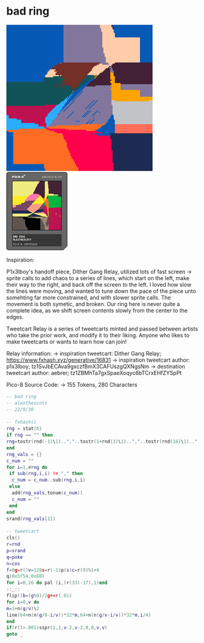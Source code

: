 <h1>bad ring</h1>

<img src='bad_ring.gif'></img>
<img src='bad_ring.png'></img>

Inspiration:

P1x3lboy's handoff piece, Dither Gang Relay, utilized lots of fast screen -> sprite calls to add chaos to a series of lines, which start on the left, make their way to the right, and back off the screen to the left. I loved how slow the lines were moving, and wanted to tune down the pace of the piece unto somehting far more constrained, and with slower sprite calls. The movement is both symetic, and broken. Our ring here is never quite a complete idea, as we shift screen contents slowly from the center to the edges. 

Tweetcart Relay is a series of tweetcarts minted and passed between artists who take the prior work, and modify it to their liking. Anyone who likes to make tweetcarts or wants to learn how can join!

Relay information:
-> inspiration tweetcart: Dither Gang Relay; https://www.fxhash.xyz/generative/16831
-> inspiration tweetcart author: p1x3lboy; tz1SvJbECAva9gxczfBmX3CAFUszgQXNgsNm
-> destination tweetcart author: aebrer; tz1ZBMhTa7gxSpaeXoqyc6bTCrxEHfZYSpPt

Pico-8 Source Code:
-> 155 Tokens, 280 Characters

``` Lua
-- bad ring
-- alexthescott
-- 22/9/30

-- fxhash()
rng = stat(6)
if rng == "" then
rng=tostr(rnd(-1)\1)..","..tostr(1+rnd(3)\1)..","..tostr(rnd(16)\1)..","
end
rng_vals = {}
c_num = ""
for i=1,#rng do
 if sub(rng,i,i) != "," then
  c_num = c_num..sub(rng,i,i)
 else 
  add(rng_vals,tonum(c_num))
  c_num = ""
 end
end
srand(rng_vals[1])

-- tweetcart
cls()
r=rnd
p=srand
q=poke
n=cos
f=0g=r()v=128s=r(-1)p(s)c=r(9)%1+4
q(0x5f54,0x60)
for i=0,16 do pal (i,(r(33)-17),1)end
::_::
flip()b=(g%9)/2g+=r(.01)
for i=0,v do
m=1+n(g/v)\2
line(64+n(n(g/8-i/v))*32*m,64+n(n(g/v-i/v))*32*m,i/4)
end
if(r()>.001)sspr(1,1,v-2,v-2,0,0,v,v)
goto _
```
